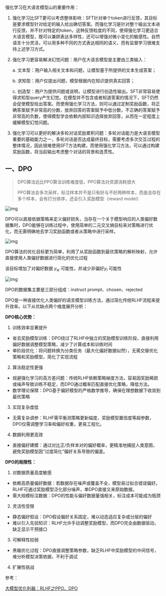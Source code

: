 强化学习在大语言模型山的重要作用：

1. 强化学习比SFT更可以考虑整体影响：SFT针对单个token进行反馈，其目标是要求模型针对给定的输入给出确切答案。而强化学习是针对整个输出文本进行反馈，并不针对特定的token，这种反馈粒度的不同，使得强化学习更适合大语言模型，既可以兼顾表达多样性，还可以增强对微小变化的敏感性。自然语言十分灵活，可以用多种不同的方式表达相同的语义，而有监督学习很难支持上述学习方式。

2. 强化学习更容易解决幻觉问题：用户在大语言模型是主要由三类输入：

   a. 文本型：用户输入相关文本和问题，让模型基于所提供的文本生成答案；

   b. 求知型：用户仅提出问题，模型根据内在知识提供真实回答；

   c. 创造型：用户为提供问题或说明，让模型进行创造性输出。SFT非常容易使得求知型query产生幻觉。在模型并不包含或者知道答案的情况下，SFT仍然会促使模型给出答案。而使用强化学习方法，则可以通过定制奖励函数，将正确答案赋予非常高的分数，放弃回答的答案赋予中低分数，不正确的答案赋予非常高的负数，使得模型学会依赖内部知识选择放弃回答，从而在一定程度上缓解模型幻觉问题。

3. 强化学习可以更好的解决多轮对话奖励累积问题：多轮对话能力是大语言模型重要的基础能力之一，多轮对话是否达成最终目标，需要考虑多次交互过程的整体情况，因此很难使用SFT方法构建，而使用强化学习方法，可以通过构建奖励函数，将当前输出考虑整个对话的背景和连贯性。



## 一、DPO

> DPO算法远比PPO算法训练难度低，PPO算法对资源消耗很大
>
> PPO算法会多次采样，标注样本并不是只有好与不好两种样本，而是会存在多个样本，会有打分排序，还会引入奖励模型（reward model）

![img](https://pic2.zhimg.com/v2-a2cf5f95d8fa7c50a677882455df20ef_r.jpg)

DPO可以直接依据策略来定义偏好损失，当存在一个关于模型响应的人类偏好数据集时，DPO能够在训练过程中，使用简单的二元交叉熵目标来对策略进行优化，而无需明确地去学习奖励函数或者从策略中进行采样。

![img](https://pic4.zhimg.com/v2-28c7e1f000e6447a36d8c79daf2747ab_r.jpg)

DPO算法的优化目标更为简单，利用了从奖励函数到最优策略的解析映射，允许直接使用人类偏好数据进行简化的优化过程

该目标增加了对偏好数据 $y_w$ 可能性，并减少非偏好$y_l$ 可能性

![img](https://pic2.zhimg.com/v2-cc81e93e0d9405972ed2714e350ed23b_r.jpg)

DPO的数据集主要是三部分组成：instruct prompt、chosen、rejected

DPO是一种直接优化人类偏好的语言模型训练方法，通过简化传统RLHF流程来提升效率。以下从优缺点两个维度展开分析：

**DPO核心优势：**

1. 训练效率显著提升

- 省去奖励模型训练：DPO绕过了RLHF中独立的奖励模型训练阶段，直接利用偏好数据调整模型策略，减少了计算成本和训练时间
- 单阶段优化：将问题转换为分类任务（最大化偏好数据似然），无需交替优化策略和奖励模型，简化了实现流程

2. 算法稳定性更强

- 规避强化学习的高方差问题：传统RLHF依赖策略梯度方法，容易因奖励稀疏或噪声导致训练不稳定，而DPO通过概率匹配直接优化策略，降低方法。
- 数学理论保障：DPO基于偏好模型的严格数学推导，确保在理想数据下收敛到最优策略

3. 实现复杂度低

- 无需复杂调参：RLHF需平衡测策略更新幅度，奖励模型置信度等超参数，DPO仅需调整学习率和偏好权重，更易工程化。

4. 数据利用更高效

- 直接偏好建模：通过对比正/负样本对的偏好概率，更精准地捕捉人类意图，避免奖励模型因“过度简化”偏好关系导致的偏差。

**DPO的局限性：**

1. 对数据质量高度敏感

- 依赖高质量偏好数据：若数据存在噪声或覆盖不全，模型易过拟合错误偏好。RLHF可通过奖励模型泛化部分噪声，单DPO直接又来原始数据。
- 需大规模标注数据：DPO的性能与偏好数据量强相关，标注成本可能成为瓶颈

2. 灵活性受限

- 静态偏好假设：DPO假设偏好关系固定，难以动态适应复杂或分层的偏好
- 难以引入先验知识：RLHF允许手动调整奖励模型，而DPO完全由数据驱动，缺乏显示干预接口

3. 可解释性较弱

- 黑箱优化过程：DPO直接调整策略参数，缺乏RLHF中奖励模型的中间信号，难分析模型决策依据，不利于调试

4. 扩展性挑战







参考：

[大模型优化利器：RLHF之PPO、DPO](https://www.zhihu.com/tardis/bd/art/717010380)

































